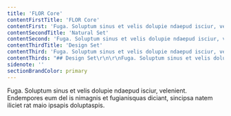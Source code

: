 ```yaml
---
title: 'FLOR Core'
contentFirstTitle: 'FLOR Core'
contentFirst: 'Fuga. Soluptum sinus et velis dolupie ndaepud isciur, velenient. Endempores eum del is nimagnis et fugianisquas diciant, sincipsa natem iliciet rat maio ipsapis doluptaspis.'
contentSecondTitle: 'Natural Set'
contentSecond: 'Fuga. Soluptum sinus et velis dolupie ndaepud isciur, velenient. Endempores eum del is nimagnis et fugianisquas diciant, sincipsa natem iliciet rat maio ipsapis doluptaspis.'
contentThirdTitle: 'Design Set'
contentThird: 'Fuga. Soluptum sinus et velis dolupie ndaepud isciur, velenient. Endempores eum del is nimagnis et fugianisquas diciant, sincipsa natem iliciet rat maio ipsapis doluptaspis.'
contentThirds: "## Design Set\r\n\r\nFuga. Soluptum sinus et velis dolupie ndaepud isciur, velenient. Endempores eum del is nimagnis et fugianisquas diciant, sincipsa natem iliciet rat maio ipsapis doluptaspis."
sidenote: ''
sectionBrandColor: primary
---
```


Fuga. Soluptum sinus et velis dolupie ndaepud isciur, velenient. Endempores eum del is nimagnis et fugianisquas diciant, sincipsa natem iliciet rat maio ipsapis doluptaspis.